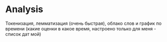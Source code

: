 # Analysis
Токенизация, лемматизация (очень быстрая), облако слов и график по времени (какие оценки в какое время, настроено только для меня - список дат мой)
